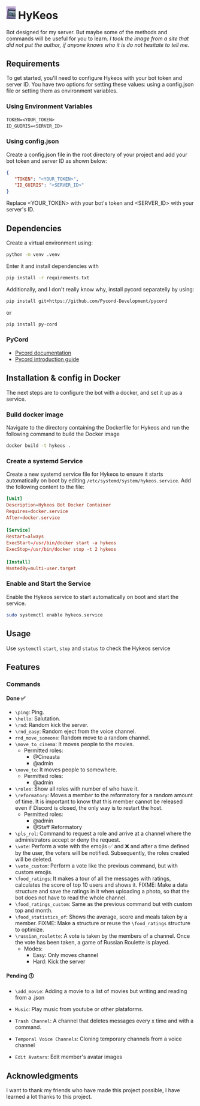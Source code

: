 # <img src="assets/image/icon.jpg" width="5%" height="5%"> HyKeos

Bot designed for my server. But maybe some of the methods and commands will be useful for you to learn. *I took the image from a site that did not put the author, if anyone knows who it is do not hesitate to tell me.*

## Requirements

To get started, you'll need to configure Hykeos with your bot token and server ID. You have two options for setting these values: using a config.json file or setting them as environment variables.

### Using Environment Variables

```txt
TOKEN=<YOUR_TOKEN>
ID_GUIRIS=<SERVER_ID>
```

### Using config.json

Create a config.json file in the root directory of your project and add your bot token and server ID as shown below:

```json
{
   "TOKEN": "<YOUR_TOKEN>",
   "ID_GUIRIS": "<SERVER_ID>"
}
```

Replace <YOUR_TOKEN> with your bot's token and <SERVER_ID> with your server's ID.

## Dependencies

Create a virtual environment using:

```sh
python -m venv .venv
```

Enter it and install dependencies with

```sh
pip install -r requirements.txt
```

Additionally, and I don't really know why, install pycord separatelly by using:

```sh
pip install git+https://github.com/Pycord-Development/pycord
```

or

```sh
pip install py-cord
```

### PyCord

- [Pycord documentation](https://docs.pycord.dev/en/master/index.html)
- [Pycord introduction guide](https://guide.pycord.dev/introduction)

## Installation & config in Docker

The next steps are to configure the bot with a docker, and set it up as a service.

### Build docker image

Navigate to the directory containing the Dockerfile for Hykeos and run the following command to build the Docker image

```sh
docker build -t hykeos .
```

### Create a systemd Service

Create a new systemd service file for Hykeos to ensure it starts automatically on boot by editing `/etc/systemd/system/hykeos.service`. Add the following content to the file:

```toml
[Unit]
Description=Hykeos Bot Docker Container
Requires=docker.service
After=docker.service

[Service]
Restart=always
ExecStart=/usr/bin/docker start -a hykeos
ExecStop=/usr/bin/docker stop -t 2 hykeos

[Install]
WantedBy=multi-user.target
```

### Enable and Start the Service

Enable the Hykeos service to start automatically on boot and start the service.

```sh
sudo systemctl enable hykeos.service
```

## Usage

Use `systemctl` `start`, `stop` and `status` to check the Hykeos service

## Features

### Commands

#### Done ✅

- `\ping`: Ping.
- `\hello`: Salutation.
- `\rnd`: Random kick the server.
- `\rnd_easy`: Random eject from the voice channel.
- `rnd_move_someone`: Random move to a random channel.
- `\move_to_cinema`: It moves people to the movies.
  - Permitted roles:
    - @Cineasta
    - @admin
- `\move_to`: It moves people to somewhere.
  - Permitted roles:
    - @admin
- `\roles`: Show all roles with number of who have it.
- `\reformatory`: Moves a member to the reformatory for a random amount of time. It is important to know that this member cannot be released even if Discord is closed, the only way is to restart the host.
  - Permitted roles:
    - @admin
    - @Staff Reformatory
- `\pls_rol`: Command to request a role and arrive at a channel where the administrators accept or deny the request.
- `\vote`: Perform a vote with the emojis ✅ and ❌ and after a time defined by the user, the voters will be notified. Subsequently, the roles created will be deleted.
- `\vote_custom`: Perform a vote like the previous command, but with custom emojis.
- `\food_ratings`: It makes a tour of all the messages with ratings, calculates the score of top 10 users and shows it. FIXME: Make a data structure and save the ratings in it when uploading a photo, so that the bot does not have to read the whole channel.
- `\food_ratings_custom`: Same as the previous command but with custom top and month.
- `\food_statistics_of`: Shows the average, score and meals taken by a member. FIXME: Make a structure or reuse the `\food_ratings` structure to optimize.
- `\russian_roulette`: A vote is taken by the members of a channel. Once the vote has been taken, a game of Russian Roulette is played.
  - Modes:
    - Easy: Only moves channel
    - Hard: Kick the server

#### Pending 🕔

- `\add_movie`: Adding a movie to a list of movies but writing and reading from a .json

- `Music`: Play music from youtube or other plataforms.
- `Trash Channel`: A channel that deletes messages every x time and with a command.
- `Temporal Voice Channels`: Cloning temporary channels from a voice channel
- `Edit Avatars`: Edit member's avatar images

## Acknowledgments

I want to thank my friends who have made this project possible, I have learned a lot thanks to this project.
